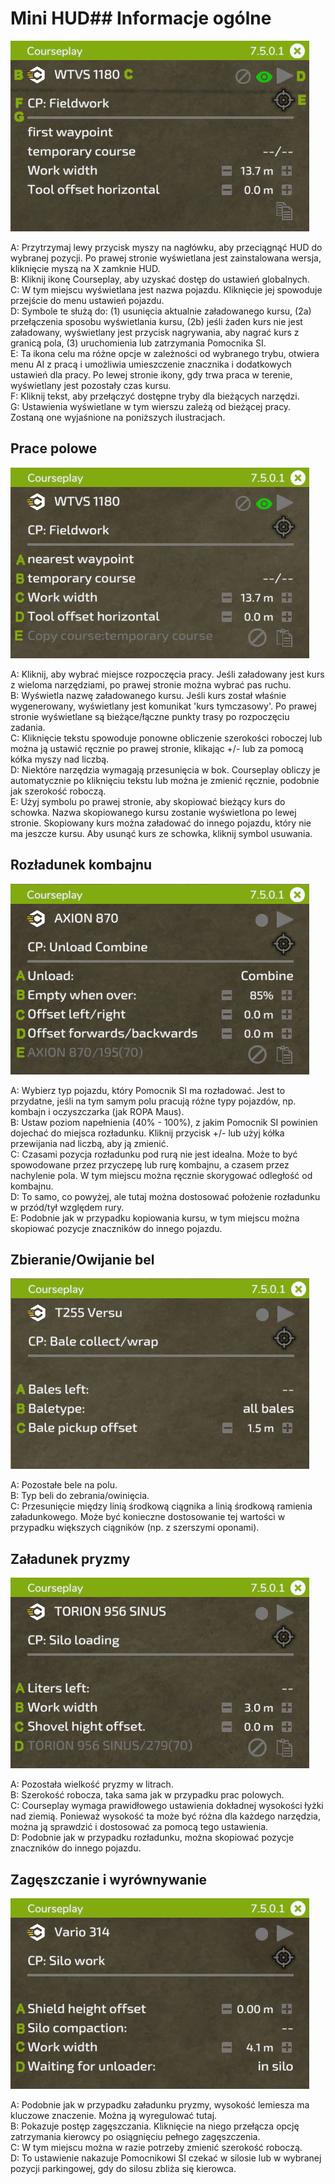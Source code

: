 # Mini HUD## Informacje ogólne

![Image](../assets/images/minihudhelp_general_0_0_478_305.png)

  
A: Przytrzymaj lewy przycisk myszy na nagłówku, aby przeciągnąć HUD do wybranej pozycji. Po prawej stronie wyświetlana jest zainstalowana wersja, kliknięcie myszą na X zamknie HUD.  
B: Kliknij ikonę Courseplay, aby uzyskać dostęp do ustawień globalnych.  
C: W tym miejscu wyświetlana jest nazwa pojazdu. Kliknięcie jej spowoduje przejście do menu ustawień pojazdu.  
D: Symbole te służą do: (1) usunięcia aktualnie załadowanego kursu, (2a) przełączenia sposobu wyświetlania kursu, (2b) jeśli żaden kurs nie jest załadowany, wyświetlany jest przycisk nagrywania, aby nagrać kurs z granicą pola, (3) uruchomienia lub zatrzymania Pomocnika SI.  
E: Ta ikona celu ma różne opcje w zależności od wybranego trybu, otwiera menu AI z pracą i umożliwia umieszczenie znacznika i dodatkowych ustawień dla pracy. Po lewej stronie ikony, gdy trwa praca w terenie, wyświetlany jest pozostały czas kursu.  
F: Kliknij tekst, aby przełączyć dostępne tryby dla bieżących narzędzi.  
G: Ustawienia wyświetlane w tym wierszu zależą od bieżącej pracy. Zostaną one wyjaśnione na poniższych ilustracjach.  


## Prace polowe

![Image](../assets/images/minihudhelp_fieldwork_0_0_478_305.png)

  
A: Kliknij, aby wybrać miejsce rozpoczęcia pracy. Jeśli załadowany jest kurs z wieloma narzędziami, po prawej stronie można wybrać pas ruchu.  
B: Wyświetla nazwę załadowanego kursu. Jeśli kurs został właśnie wygenerowany, wyświetlany jest komunikat 'kurs tymczasowy'. Po prawej stronie wyświetlane są bieżące/łączne punkty trasy po rozpoczęciu zadania.  
C: Kliknięcie tekstu spowoduje ponowne obliczenie szerokości roboczej lub można ją ustawić ręcznie po prawej stronie, klikając +/- lub za pomocą kółka myszy nad liczbą.  
D: Niektóre narzędzia wymagają przesunięcia w bok. Courseplay obliczy je automatycznie po kliknięciu tekstu lub można je zmienić ręcznie, podobnie jak szerokość roboczą.  
E: Użyj symbolu po prawej stronie, aby skopiować bieżący kurs do schowka. Nazwa skopiowanego kursu zostanie wyświetlona po lewej stronie. Skopiowany kurs można załadować do innego pojazdu, który nie ma jeszcze kursu. Aby usunąć kurs ze schowka, kliknij symbol usuwania.  


## Rozładunek kombajnu

![Image](../assets/images/minihudhelp_combineunload_0_0_478_305.png)

  
A: Wybierz typ pojazdu, który Pomocnik SI ma rozładować. Jest to przydatne, jeśli na tym samym polu pracują różne typy pojazdów, np. kombajn i oczyszczarka (jak ROPA Maus).  
B: Ustaw poziom napełnienia (40% - 100%), z jakim Pomocnik SI powinien dojechać do miejsca rozładunku. Kliknij przycisk +/- lub użyj kółka przewijania nad liczbą, aby ją zmienić.  
C: Czasami pozycja rozładunku pod rurą nie jest idealna. Może to być spowodowane przez przyczepę lub rurę kombajnu, a czasem przez nachylenie pola. W tym miejscu można ręcznie skorygować odległość od kombajnu.  
D: To samo, co powyżej, ale tutaj można dostosować położenie rozładunku w przód/tył względem rury.  
E: Podobnie jak w przypadku kopiowania kursu, w tym miejscu można skopiować pozycje znaczników do innego pojazdu.  


## Zbieranie/Owijanie bel

![Image](../assets/images/minihudhelp_balecollect_0_0_478_305.png)

  
A: Pozostałe bele na polu.  
B: Typ beli do zebrania/owinięcia.  
C: Przesunięcie między linią środkową ciągnika a linią środkową ramienia załadunkowego. Może być konieczne dostosowanie tej wartości w przypadku większych ciągników (np. z szerszymi oponami).  


## Załadunek pryzmy

![Image](../assets/images/minihudhelp_siloloader_0_0_478_305.png)

  
A: Pozostała wielkość pryzmy w litrach.  
B: Szerokość robocza, taka sama jak w przypadku prac polowych.  
C: Courseplay wymaga prawidłowego ustawienia dokładnej wysokości łyżki nad ziemią. Ponieważ wysokość ta może być różna dla każdego narzędzia, można ją sprawdzić i dostosować za pomocą tego ustawienia.  
D: Podobnie jak w przypadku rozładunku, można skopiować pozycje znaczników do innego pojazdu.  


## Zagęszczanie i wyrównywanie

![Image](../assets/images/minihudhelp_siloworker_0_0_478_305.png)

  
A: Podobnie jak w przypadku załadunku pryzmy, wysokość lemiesza ma kluczowe znaczenie. Można ją wyregulować tutaj.  
B: Pokazuje postęp zagęszczania. Kliknięcie na niego przełącza opcję zatrzymania kierowcy po osiągnięciu pełnego zagęszczenia.  
C: W tym miejscu można w razie potrzeby zmienić szerokość roboczą.  
D: To ustawienie nakazuje Pomocnikowi SI czekać w silosie lub w wybranej pozycji parkingowej, gdy do silosu zbliża się kierowca.  


